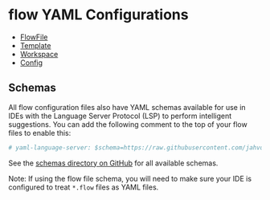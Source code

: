 # flow YAML Configurations

- [FlowFile](flowfile.md)
- [Template](template.md)
- [Workspace](workspace.md)
- [Config](config.md)

## Schemas

All flow configuration files also have YAML schemas available for use in IDEs with the Language Server Protocol (LSP) to perform intelligent suggestions.
You can add the following comment to the top of your flow files to enable this:

```yaml
# yaml-language-server: $schema=https://raw.githubusercontent.com/jahvon/flow/HEAD/schemas/flowfile_schema.json
```

See the [schemas directory on GitHub](https://github.com/jahvon/flow/tree/main/schemas) for all available schemas.

Note: If using the flow file schema, you will need to make sure your IDE is configured to treat `*.flow` files as YAML files.
